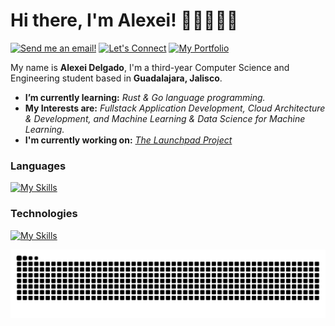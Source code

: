 # Hi there, I'm Alexei! 👋🏻🧑🏻‍💻
[![Send me an email!](https://shields.io/badge/email-purple?style=for-the-badge)](mailto:alexeiddg@outlook.com)
[![Let's Connect](https://shields.io/badge/let's%20connect!-blue?logo=linkedin&style=for-the-badge)](https://linkedin.com/in/alexei-delgado-5729b8266)
[![My Portfolio](https://shields.io/badge/My%20Portfolio-343a40?&style=for-the-badge)]()

My name is **Alexei Delgado**, I'm a third-year Computer Science and Engineering student based in **Guadalajara, Jalisco**. 
- **I’m currently learning:** *Rust & Go language programming.*
- **My Interests are:** *Fullstack Application Development, Cloud Architecture & Development, and Machine Learning & Data Science for Machine Learning.* 
- **I'm currently working on:** *[The Launchpad Project](https://github.com/alexeiddg/Launchpad)*

### Languages 
[![My Skills](https://skillicons.dev/icons?i=cpp,cs,c,js,ts,py,r,matlab,java)](https://skillicons.dev) 

### Technologies
[![My Skills](https://skillicons.dev/icons?i=aws,react,angular,postgres,next,mongodb,git)](https://skillicons.dev) 

<img src="https://raw.githubusercontent.com/alexeiddg/alexeiddg/output/snake.svg" alt="Snake animation" />
